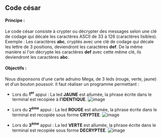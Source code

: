## Code césar

#### Principe :

Le code césar consiste à crypter ou décrypter des messages selon une clé de codage qui décale les caractères ASCII de 33 à 126 (caractères lisibles).
Exemple :
Les caractères __abc__, cryptés avec une clé de codage qui décale les lettre de 3 positions, deviendront les caractères __def__.
De la même manière si l'on décrypte les caractères __def__ avec cette même clé, ils deviendront les caractères __abc__.

#### Objectifs :
Nous disponsons d'une carte adruino Mega, de 3 leds (rouge, verte, jaune) et d'un bouton poussoir.
Il faut réaliser un programme permettant :
- Lors du __1<sup>er</sup>__ appui : La led __JAUNE__ est allumée, la phrase écrite dans le terminal est recopiée à __l'IDENTIQUE__.
![image](https://user-images.githubusercontent.com/127400348/233962538-24d8b5de-5331-41ef-b251-22f0bfe9a84d.png)


- Lors du __2<sup>ème</sup>__ appui : La led __ROUGE__ est allumée, la phrase écrite dans le terminal est recopiée sous forme __CRYPTEE__.
![image](https://user-images.githubusercontent.com/127400348/233961284-30cc11e5-7ac6-47ff-a534-983f2fb7cfe6.png)

- Lors du __3<sup>ème</sup>__ appui : La led __VERTE__ est allumée, la phrase écrite dans le terminal est recopiée sous forme __DECRYPTEE__.
![image](https://user-images.githubusercontent.com/127400348/233961570-89a2bad2-5ddd-446f-a684-2d6fedfca816.png)




